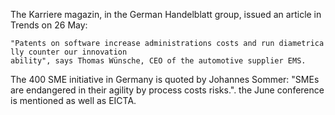 The Karriere magazin, in the German Handelblatt group, issued an article
in Trends on 26 May:

`"Patents on software increase administrations costs and run diametrically counter our innovation `\
`ability", says Thomas Wünsche, CEO of the automotive supplier EMS.`

The 400 SME initiative in Germany is quoted by Johannes Sommer: \"SMEs
are endangered in their agility by process costs risks.\". the June
conference is mentioned as well as EICTA.

